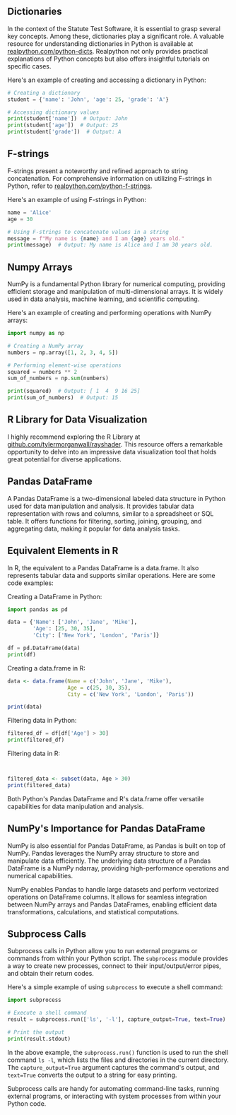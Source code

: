 ## Dictionaries

In the context of the Statute Test Software, it is essential to grasp several key concepts. Among these, dictionaries play a significant role. A valuable resource for understanding dictionaries in Python is available at [realpython.com/python-dicts](https://realpython.com/python-dicts/). Realpython not only provides practical explanations of Python concepts but also offers insightful tutorials on specific cases.

Here's an example of creating and accessing a dictionary in Python:

```python
# Creating a dictionary
student = {'name': 'John', 'age': 25, 'grade': 'A'}

# Accessing dictionary values
print(student['name'])  # Output: John
print(student['age'])  # Output: 25
print(student['grade'])  # Output: A
```

## F-strings

F-strings present a noteworthy and refined approach to string concatenation. For comprehensive information on utilizing F-strings in Python, refer to [realpython.com/python-f-strings](https://realpython.com/python-f-strings/).

Here's an example of using F-strings in Python:

```python
name = 'Alice'
age = 30

# Using F-strings to concatenate values in a string
message = f"My name is {name} and I am {age} years old."
print(message)  # Output: My name is Alice and I am 30 years old.
```

## Numpy Arrays

NumPy is a fundamental Python library for numerical computing, providing efficient storage and manipulation of multi-dimensional arrays. It is widely used in data analysis, machine learning, and scientific computing.

Here's an example of creating and performing operations with NumPy arrays:

```python
import numpy as np

# Creating a NumPy array
numbers = np.array([1, 2, 3, 4, 5])

# Performing element-wise operations
squared = numbers ** 2
sum_of_numbers = np.sum(numbers)

print(squared)  # Output: [ 1  4  9 16 25]
print(sum_of_numbers)  # Output: 15
```

## R Library for Data Visualization

I highly recommend exploring the R Library at [github.com/tylermorganwall/rayshader](https://github.com/tylermorganwall/rayshader). This resource offers a remarkable opportunity to delve into an impressive data visualization tool that holds great potential for diverse applications.

## Pandas DataFrame

A Pandas DataFrame is a two-dimensional labeled data structure in Python used for data manipulation and analysis. It provides tabular data representation with rows and columns, similar to a spreadsheet or SQL table. It offers functions for filtering, sorting, joining, grouping, and aggregating data, making it popular for data analysis tasks.

## Equivalent Elements in R

In R, the equivalent to a Pandas DataFrame is a data.frame. It also represents tabular data and supports similar operations. Here are some code examples:

Creating a DataFrame in Python:

```python
import pandas as pd

data = {'Name': ['John', 'Jane', 'Mike'],
        'Age': [25, 30, 35],
        'City': ['New York', 'London', 'Paris']}

df = pd.DataFrame(data)
print(df)
```

Creating a data.frame in R:

```R
data <- data.frame(Name = c('John', 'Jane', 'Mike'),
                   Age = c(25, 30, 35),
                   City = c('New York', 'London', 'Paris'))

print(data)
```

Filtering data in Python:

```python
filtered_df = df[df['Age'] > 30]
print(filtered_df)
```

Filtering data in R:

```R


filtered_data <- subset(data, Age > 30)
print(filtered_data)
```

Both Python's Pandas DataFrame and R's data.frame offer versatile capabilities for data manipulation and analysis.

## NumPy's Importance for Pandas DataFrame

NumPy is also essential for Pandas DataFrame, as Pandas is built on top of NumPy. Pandas leverages the NumPy array structure to store and manipulate data efficiently. The underlying data structure of a Pandas DataFrame is a NumPy ndarray, providing high-performance operations and numerical capabilities.

NumPy enables Pandas to handle large datasets and perform vectorized operations on DataFrame columns. It allows for seamless integration between NumPy arrays and Pandas DataFrames, enabling efficient data transformations, calculations, and statistical computations.

## Subprocess Calls

Subprocess calls in Python allow you to run external programs or commands from within your Python script. The `subprocess` module provides a way to create new processes, connect to their input/output/error pipes, and obtain their return codes.

Here's a simple example of using `subprocess` to execute a shell command:

```python
import subprocess

# Execute a shell command
result = subprocess.run(['ls', '-l'], capture_output=True, text=True)

# Print the output
print(result.stdout)
```

In the above example, the `subprocess.run()` function is used to run the shell command `ls -l`, which lists the files and directories in the current directory. The `capture_output=True` argument captures the command's output, and `text=True` converts the output to a string for easy printing.

Subprocess calls are handy for automating command-line tasks, running external programs, or interacting with system processes from within your Python code.